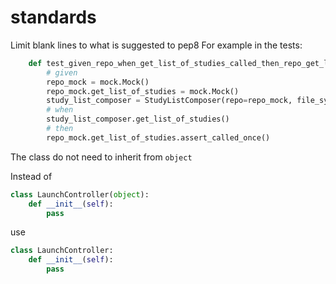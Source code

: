 # standards

Limit blank lines to what is suggested to pep8
For example in the tests:

```python
    def test_given_repo_when_get_list_of_studies_called_then_repo_get_list_of_studies_is_called(self):
        # given
        repo_mock = mock.Mock()
        repo_mock.get_list_of_studies = mock.Mock()
        study_list_composer = StudyListComposer(repo=repo_mock, file_system=None)
        # when
        study_list_composer.get_list_of_studies()
        # then
        repo_mock.get_list_of_studies.assert_called_once()
```

The class do not need to inherit from `object`

Instead of
```python
class LaunchController(object):
    def __init__(self):
        pass
```
use
```python
class LaunchController:
    def __init__(self):
        pass
```
